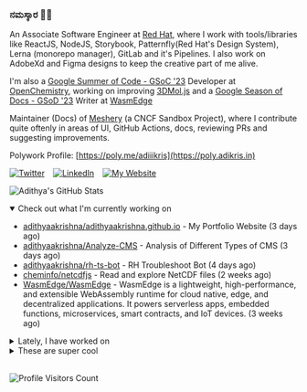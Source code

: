 ### ನಮಸ್ಕಾರ 🙏🏼
  
An Associate Software Engineer at [Red Hat](https://www.redhat.com), where I work with tools/libraries like ReactJS, NodeJS, Storybook, Patternfly(Red Hat's Design System), Lerna (monorepo manager), GitLab and it's Pipelines. I also work on AdobeXd and Figma designs to keep the creative part of me alive.

I'm also a [Google Summer of Code - GSoC '23](https://summerofcode.withgoogle.com/) Developer at [OpenChemistry](https://openchemistry.org), working on improving [3DMol.js](https://github.com/3dmol/3Dmol.js) and a [Google Season of Docs - GSoD '23](https://developers.google.com/season-of-docs) Writer at [WasmEdge](https://github.com/WasmEdge)

Maintainer (Docs) of [Meshery](https://github.com/meshery) (a CNCF Sandbox Project), where I contribute quite oftenly in areas of UI, GitHub Actions, docs, reviewing PRs and suggesting improvements.

Polywork Profile: [https://poly.me/adiiikris](https://poly.adikris.in)

[![Twitter](https://img.shields.io/badge/-@adii_kris-%231DA1F2?style=for-the-badge&logo=twitter&logoColor=ffffff)](https:/twitter.adikris.in) &ensp;
[![LinkedIn](https://img.shields.io/badge/-Adithya%20Krishna-%230A67C3?style=for-the-badge&logo=linkedin&logoColor=ffffff)](https://linkedin.adikris.in/) &ensp;
[![My Website](https://img.shields.io/badge/-My%20Website-%230A67C3?style=for-the-badge)](https://adikris.in/)



![Adithya's GitHub Stats](https://github-readme-stats.vercel.app/api?username=adithyaakrishna&show_icons=true&hide_border=true&title_color=fff&icon_color=79ff97&text_color=9f9f9f&bg_color=151515)


<details open="true">
  <summary>Check out what I'm currently working on</summary>
  
  - [adithyaakrishna/adithyaakrishna.github.io](https://github.com/adithyaakrishna/adithyaakrishna.github.io) - My Portfolio Website (3 days ago)
  - [adithyaakrishna/Analyze-CMS](https://github.com/adithyaakrishna/Analyze-CMS) - Analysis of Different Types of CMS (3 days ago)
  - [adithyaakrishna/rh-ts-bot](https://github.com/adithyaakrishna/rh-ts-bot) - RH Troubleshoot Bot (4 days ago)
  - [cheminfo/netcdfjs](https://github.com/cheminfo/netcdfjs) - Read and explore NetCDF files (2 weeks ago)
  - [WasmEdge/WasmEdge](https://github.com/WasmEdge/WasmEdge) - WasmEdge is a lightweight, high-performance, and extensible WebAssembly runtime for cloud native, edge, and decentralized applications. It powers serverless apps, embedded functions, microservices, smart contracts, and IoT devices. (3 weeks ago)
</details>

<details>
  <summary>Lately, I have worked on</summary>
  
  - [feat: added codeql and dependabot workflows](https://github.com/documenso/documenso/pull/284) on [documenso/documenso](https://github.com/documenso/documenso) (1 day ago)
  - [refactor: Updated JS files to TS](https://github.com/documenso/documenso/pull/282) on [documenso/documenso](https://github.com/documenso/documenso) (3 days ago)
  - [[Feat] - Added Search Feature and Updated Theme](https://github.com/3dmol/3Dmol.js/pull/711) on [3dmol/3Dmol.js](https://github.com/3dmol/3Dmol.js) (1 week ago)
  - [[Feat] - Added New Docs](https://github.com/WasmEdge/docs/pull/145) on [WasmEdge/docs](https://github.com/WasmEdge/docs) (2 weeks ago)
  - [[Chore] - Added Redirection Notes](https://github.com/WasmEdge/WasmEdge/pull/2727) on [WasmEdge/WasmEdge](https://github.com/WasmEdge/WasmEdge) (2 weeks ago)
</details>

<details>
  <summary>These are super cool</summary>
  
  - [superfly/docs](https://github.com/superfly/docs) -  (1 day ago)
  - [resendlabs/resend-node](https://github.com/resendlabs/resend-node) - resend&#39;s node.js sdk (1 day ago)
  - [PostHog/posthog](https://github.com/PostHog/posthog) - 🦔 PostHog provides open-source product analytics, session recording, feature flagging and a/b testing that you can self-host.  (1 day ago)
  - [Infisical/infisical](https://github.com/Infisical/infisical) - ♾ Infisical is an open-source, end-to-end encrypted platform for secret management: sync secrets across your team/infrastructure and prevent secret leaks. (1 day ago)
  - [firezone/firezone](https://github.com/firezone/firezone) - WireGuard®-based VPN server and firewall (1 day ago)
</details>

<br> 

![Profile Visitors Count](https://profile-counter.glitch.me/adithyaakrishna/count.svg)

